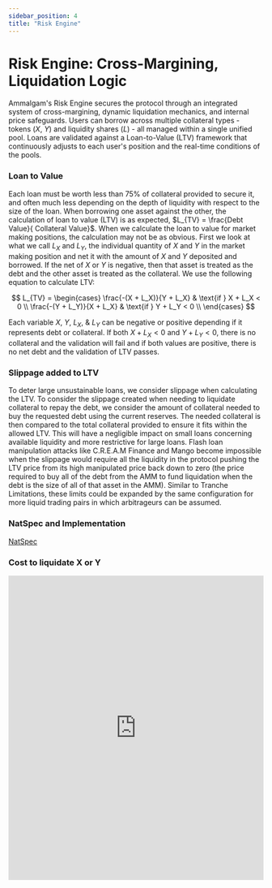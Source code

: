 ```yaml
---
sidebar_position: 4
title: "Risk Engine"
---
```


# Risk Engine: Cross-Margining, Liquidation Logic

Ammalgam's Risk Engine secures the protocol through an integrated system of cross-margining, dynamic liquidation mechanics, and internal price safeguards.
Users can borrow across multiple collateral types - tokens ($X$, $Y$) and liquidity shares ($L$) - all managed within a single unified pool. Loans are validated against a Loan-to-Value (LTV) framework that continuously adjusts to each user's position and the real-time conditions of the pools.

### Loan to Value
Each loan must be worth less than 75% of collateral provided to secure it, and often much less depending on the depth of liquidity with respect to the size of the loan. When borrowing one asset against the other, the calculation of loan to value (LTV) is as expected, $L_{TV} = \frac{Debt Value}{ Collateral Value}$. When we calculate the loan to value for market making positions, the calculation may not be as obvious. First we look at what we call $L_X$ and $L_Y$, the individual quantity of $X$ and $Y$ in the market making position and net it with the amount of $X$ and $Y$ deposited and borrowed. If the net of $X$ or $Y$ is negative, then that asset is treated as the debt and the other asset is treated as the collateral. We use the following equation to calculate LTV:

$$
L_{TV} = 
  \begin{cases}
    \frac{-(X + L_X)}{Y + L_X} & \text{if } X + L_X < 0 \\
    \frac{-(Y + L_Y)}{X + L_X} & \text{if } Y + L_Y < 0 \\
  \end{cases}
$$

Each variable $X$, $Y$, $L_X$, & $L_Y$ can be negative or positive depending if it represents debt or collateral. If both $X + L_X < 0$ and $Y + L_Y < 0$, there is no collateral and the validation will fail and if both values are positive, there is no net debt and the validation of LTV passes.

### Slippage added to LTV
To deter large unsustainable loans, we consider slippage when calculating the LTV. To consider the slippage created when needing to liquidate collateral to repay the debt, we consider the amount of collateral needed to buy the requested debt using the current reserves. The needed collateral is then compared to the total collateral provided to ensure it fits within the allowed LTV. This will have a negligible impact on small loans concerning available liquidity and more restrictive for large loans. Flash loan manipulation attacks like C.R.E.A.M Finance and Mango become impossible when the slippage would require all the liquidity in the protocol pushing the LTV price from its high manipulated price back down to zero (the price required to buy all of the debt from the AMM to fund liquidation when the debt is the size of all of that asset in the AMM). Similar to Tranche Limitations, these limits could be expanded by the same configuration for more liquid trading pairs in which arbitrageurs can be assumed.

### NatSpec and Implementation

[NatSpec](https://docs.ammalgam.xyz/docs/contracts/libraries/Validation.sol/library.Validation#increaseforslippage)

### Cost to liquidate X or Y
<iframe src="https://www.desmos.com/calculator/v08sn8yn6r?embed"
  frameBorder="0" 
  allowFullScreen
  width="100%"
  height="600"
></iframe> 